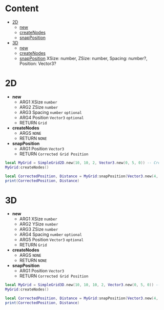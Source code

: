 # Content
* <a href="#2D">2D</a>
    * <a href="#2d-new">new</a>
    * <a href="#2d-createNodes">createNodes</a>
    * <a href="#2d-snapPosition">snapPosition</a>
* <a href="#3D">3D</a>
    * <a href="#3d-new">new</a>
    * <a href="#3d-createNodes">createNodes</a>
    * <a href="#3d-snapPosition">snapPosition</a>
XSize: number, ZSize: number, Spacing: number?, Position: Vector3?
# 2D
* <b id="2d-new">new</b>
    * ARG1 XSize `number`
    * ARG2 ZSize `number`
    * ARG3 Spacing `number` `optional`
    * ARG4 Position `Vector3` `optional`
    * RETURN `Grid`
* <b id="2d-createNodes">createNodes</b>
    * ARGS `NONE`
    * RETURN `NONE`
* <b id="2d-snapPosition">snapPosition</b>
    * ARG1 Position `Vector3`
    * RETURN `Corrected Grid Position`
```lua
local MyGrid = SimpleGrid2D.new(10, 10, 2, Vector3.new(0, 5, 0)) -- Create new grid 10x10 with space of 2 studs, at {0,5,0}
MyGrid:createNodes()

local CorrectedPosition, Distance = MyGrid:snapPosition(Vector3.new(4, 7, 9))
print(CorrectedPosition, Distance)
```
# 3D
* <b id="3d-new">new</b>
    * ARG1 XSize `number`
    * ARG2 YSize `number`
    * ARG3 ZSize `number`
    * ARG4 Spacing `number` `optional`
    * ARG5 Position `Vector3` `optional`
    * RETURN `Grid`
* <b id="3d-createNodes">createNodes</b>
    * ARGS `NONE`
    * RETURN `NONE`
* <b id="3d-snapPosition">snapPosition</b>
    * ARG1 Position `Vector3`
    * RETURN `Corrected Grid Position`
```lua
local MyGrid = SimpleGrid3D.new(10, 10, 10, 2, Vector3.new(0, 5, 0)) -- Create new grid 10x10x10 with space of 2 studs, at {0,5,0}
MyGrid:createNodes()

local CorrectedPosition, Distance = MyGrid:snapPosition(Vector3.new(4, 7, 9))
print(CorrectedPosition, Distance)
```